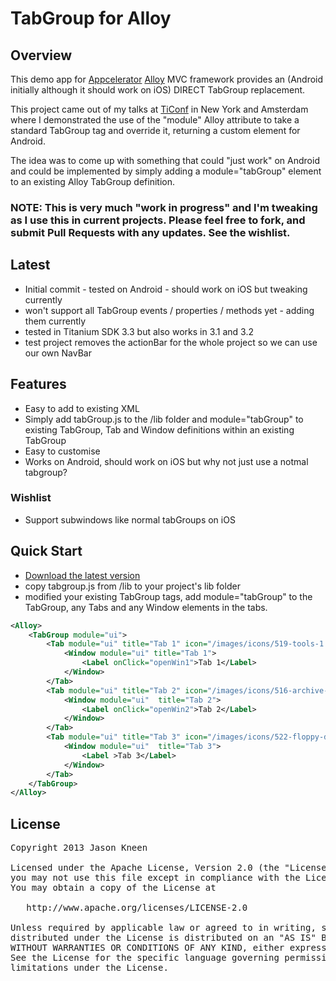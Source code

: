 # TabGroup for Alloy 

## Overview
This demo app for [Appcelerator](http://www.appcelerator.com) [Alloy](http://projects.appcelerator.com/alloy/docs/Alloy-bootstrap/index.html) MVC framework provides an (Android initially although it should work on iOS) DIRECT TabGroup replacement.

This project came out of my talks at [TiConf](http://www.ticonf.org) in New York and Amsterdam where I demonstrated the use of the "module" Alloy attribute to take a standard TabGroup tag and override it, returning a custom element for Android.

The idea was to come up with something that could "just work" on Android and could be implemented by simply adding a module="tabGroup" element to an existing Alloy TabGroup definition.

### NOTE: This is very much "work in progress" and I'm tweaking as I use this in current projects. Please feel free to fork, and submit Pull Requests with any updates. See the wishlist.

## Latest
* Initial commit - tested on Android - should work on iOS but tweaking currently
* won't support all TabGroup events / properties / methods yet - adding them currently
* tested in Titanium SDK 3.3 but also works in 3.1 and 3.2
* test project removes the actionBar for the whole project so we can use our own NavBar

## Features
* Easy to add to existing XML
* Simply add tabGroup.js to the /lib folder and module="tabGroup" to existing TabGroup, Tab and Window definitions within an existing TabGroup
* Easy to customise
* Works on Android, should work on iOS but why not just use a notmal tabgroup?

### Wishlist
* Support subwindows like normal tabGroups on iOS


## Quick Start
* [Download the latest version](https://github.com/jasonkneen/com.jasonkneen.tabdemo) 
* copy tabgroup.js from /lib to your project's lib folder
* modified your existing TabGroup tags, add module="tabGroup" to the TabGroup, any Tabs and any Window elements in the tabs.

```xml
<Alloy>
	<TabGroup module="ui">
		<Tab module="ui" title="Tab 1" icon="/images/icons/519-tools-1.png" activeIcon="/images/icons/519-tools-1_active.png" activeColor="#fff">
			<Window module="ui" title="Tab 1">
				<Label onClick="openWin1">Tab 1</Label>
			</Window>
		</Tab>
		<Tab module="ui" title="Tab 2" icon="/images/icons/516-archive-box.png" activeIcon="/images/icons/516-archive-box_active.png" activeColor="#fff">
			<Window module="ui"  title="Tab 2">
				<Label onClick="openWin2">Tab 2</Label>
			</Window>
		</Tab>
		<Tab module="ui" title="Tab 3" icon="/images/icons/522-floppy-disk.png" activeIcon="/images/icons/522-floppy-disk_active.png" activeColor="#fff">
			<Window module="ui"  title="Tab 3">
				<Label >Tab 3</Label>
			</Window>
		</Tab>
	</TabGroup>
</Alloy>
```
## License

<pre>
Copyright 2013 Jason Kneen

Licensed under the Apache License, Version 2.0 (the "License");
you may not use this file except in compliance with the License.
You may obtain a copy of the License at

   http://www.apache.org/licenses/LICENSE-2.0

Unless required by applicable law or agreed to in writing, software
distributed under the License is distributed on an "AS IS" BASIS,
WITHOUT WARRANTIES OR CONDITIONS OF ANY KIND, either express or implied.
See the License for the specific language governing permissions and
limitations under the License.
</pre>
